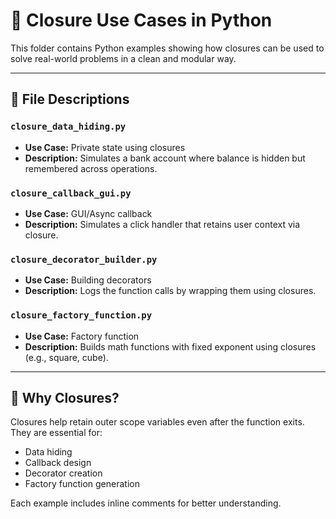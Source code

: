 # 🔐 Closure Use Cases in Python

This folder contains Python examples showing how closures can be used to solve real-world problems in a clean and modular way.

---

## 📄 File Descriptions

### `closure_data_hiding.py`
- **Use Case:** Private state using closures
- **Description:** Simulates a bank account where balance is hidden but remembered across operations.

### `closure_callback_gui.py`
- **Use Case:** GUI/Async callback
- **Description:** Simulates a click handler that retains user context via closure.

### `closure_decorator_builder.py`
- **Use Case:** Building decorators
- **Description:** Logs the function calls by wrapping them using closures.

### `closure_factory_function.py`
- **Use Case:** Factory function
- **Description:** Builds math functions with fixed exponent using closures (e.g., square, cube).

---

## 🧠 Why Closures?

Closures help retain outer scope variables even after the function exits. They are essential for:
- Data hiding
- Callback design
- Decorator creation
- Factory function generation

Each example includes inline comments for better understanding.
